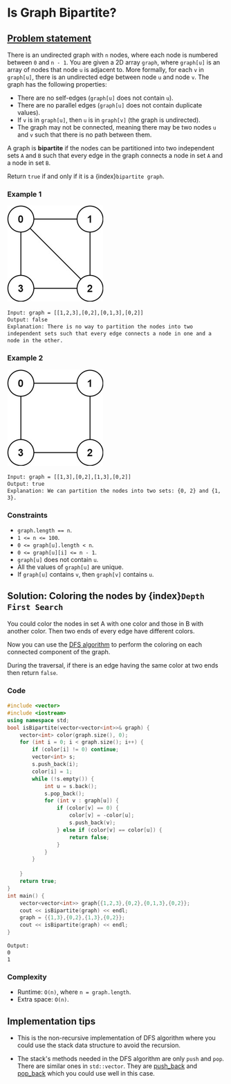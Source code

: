 # Is Graph Bipartite?

## [Problem statement](https://leetcode.com/problems/is-graph-bipartite/)

There is an undirected graph with `n` nodes, where each node is numbered between `0` and `n - 1`. You are given a 2D array `graph`, where `graph[u]` is an array of nodes that node `u` is adjacent to. More formally, for each `v` in `graph[u]`, there is an undirected edge between node `u` and node `v`. The graph has the following properties:

- There are no self-edges (`graph[u]` does not contain `u`).
- There are no parallel edges (`graph[u]` does not contain duplicate values).
- If `v` is in `graph[u]`, then `u` is in `graph[v]` (the graph is undirected).
- The graph may not be connected, meaning there may be two nodes `u` and `v` such that there is no path between them.

A graph is **bipartite** if the nodes can be partitioned into two independent sets `A` and `B` such that every edge in the graph connects a node in set `A` and a node in set `B`.

Return `true` if and only if it is a {index}`bipartite graph`.

### Example 1

![Example 1](785_bi2.jpg)


```text
Input: graph = [[1,2,3],[0,2],[0,1,3],[0,2]]
Output: false
Explanation: There is no way to partition the nodes into two independent sets such that every edge connects a node in one and a node in the other.
```

### Example 2

![Example 2](785_bi1.jpg)

```text
Input: graph = [[1,3],[0,2],[1,3],[0,2]]
Output: true
Explanation: We can partition the nodes into two sets: {0, 2} and {1, 3}.
``` 

### Constraints

* `graph.length == n`.
* `1 <= n <= 100`.
* `0 <= graph[u].length < n`.
* `0 <= graph[u][i] <= n - 1`.
* `graph[u]` does not contain `u`.
* All the values of `graph[u]` are unique.
* If `graph[u]` contains `v`, then `graph[v]` contains `u`.

## Solution: Coloring the nodes by {index}`Depth First Search`

You could color the nodes in set A with one color and those in B with another color. Then two ends of every edge have different colors.

Now you can use the [DFS algorithm](https://en.wikipedia.org/wiki/Depth-first_search) to perform the coloring on each connected component of the graph. 

During the traversal, if there is an edge having the same color at two ends then return `false`.

### Code
```cpp
#include <vector>
#include <iostream>
using namespace std;
bool isBipartite(vector<vector<int>>& graph) {
    vector<int> color(graph.size(), 0);
    for (int i = 0; i < graph.size(); i++) {
        if (color[i] != 0) continue;
        vector<int> s;
        s.push_back(i);
        color[i] = 1;
        while (!s.empty()) {
            int u = s.back();
            s.pop_back();
            for (int v : graph[u]) {
                if (color[v] == 0) {
                    color[v] = -color[u];
                    s.push_back(v);
                } else if (color[v] == color[u]) {
                    return false;
                }          
            }
        }

    }
    return true;
}
int main() {
    vector<vector<int>> graph{{1,2,3},{0,2},{0,1,3},{0,2}};
    cout << isBipartite(graph) << endl;
    graph = {{1,3},{0,2},{1,3},{0,2}};
    cout << isBipartite(graph) << endl;
}
```
```text
Output:
0
1
```

### Complexity
* Runtime: `O(n)`, where `n = graph.length`.
* Extra space: `O(n)`.

## Implementation tips

* This is the non-recursive implementation of DFS algorithm where you could use the stack data structure to avoid the recursion.

* The stack's methods needed in the DFS algorithm are only `push` and `pop`. There are similar ones in `std::vector`. They are [push_back](https://en.cppreference.com/w/cpp/container/vector/push_back) and [pop_back](https://en.cppreference.com/w/cpp/container/vector/pop_back) which you could use well in this case.

